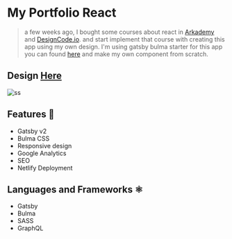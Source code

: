 # My Portfolio React

> a few weeks ago, I bought some courses about react in [Arkademy](https://www.arkademy.com/learn/courses/react-dan-graphql) and [DesignCode.io](https://designcode.io/react-for-designers). and start implement that course with creating this app using my own design. I'm using gatsby bulma starter for this app you can found [here](https://github.com/amandeepmittal/gatsby-bulma-quickstart) and make my own component from scratch.

## Design [Here](https://dribbble.com/shots/6545863-DS-Portfolio)
![ss](https://cdn.dribbble.com/users/3587516/screenshots/6545863/shot__4_.png)

## Features 🚀

- Gatsby v2
- Bulma CSS
- Responsive design
- Google Analytics
- SEO
- Netlify Deployment

## Languages and Frameworks ⚛️

- Gatsby
- Bulma
- SASS
- GraphQL
